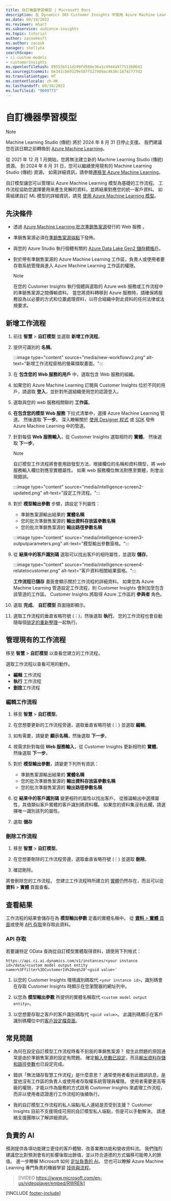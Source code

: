 ```yaml
---
title: 自訂機器學習模型 | Microsoft Docs
description: 在 Dynamics 365 Customer Insights 中使用 Azure Machine Learning 的自訂模型。
ms.date: 09/19/2022
ms.reviewer: mhart
ms.subservice: audience-insights
ms.topic: tutorial
author: zacookmsft
ms.author: zacook
manager: shellyha
searchScope:
- ci-custom-models
- customerInsights
ms.openlocfilehash: 89553b511d249fd586e36a1c4944a977513b0643
ms.sourcegitcommit: be341cb69329e507f527409ac4636c18742777d2
ms.translationtype: HT
ms.contentlocale: zh-HK
ms.lasthandoff: 09/30/2022
ms.locfileid: "9609773"
---
```

# <a name="custom-machine-learning-models"></a>自訂機器學習模型

> [!NOTE]
> Machine Learning Studio (傳統) 將於 2024 年 8 月 31 日停止支援。 我們建議您在該日期之前轉換到 [Azure Machine Learning](/azure/machine-learning/overview-what-is-azure-machine-learning)。
>
> 從 2021 年 12 月 1 月開始，您將無法建立新的 Machine Learning Studio (傳統) 資源。 到 2024 年 8 月 31 日，您可以繼續使用現有的 Machine Learning Studio (傳統) 資源。 如需詳細資訊，請參閱[遷移至 Azure Machine Learning](/azure/machine-learning/migrate-overview)。

自訂模型讓您可以管理以 Azure Machine Learning 模型為基礎的工作流程。 工作流程協助您選擇要用來產生見解的資料，並將結果對應您的統一客戶資料。 如需組建自訂 ML 模型的詳細資訊，請見 [使用 Azure Machine Learning 模型](azure-machine-learning-experiments.md)。

## <a name="prerequisites"></a>先決條件

- 透過 [Azure Machine Learning 批次準銷售案源](/azure/machine-learning/concept-ml-pipelines)發行的 Web 服務 。
- 準銷售案源必須在[準銷售案源端點](/azure/machine-learning/how-to-run-batch-predictions-designer#submit-a-pipeline-run)下發佈。
- 與您的 Azure Studio 執行個體有關的 [Azure Data Lake Gen2 儲存體帳戶](/azure/storage/blobs/data-lake-storage-quickstart-create-account)。
- 對於帶有準銷售案源的 Azure Machine Learning 工作區，負責人或使用者要存取系統管理員進入 Azure Machine Learning 工作區的權限。

  > [!NOTE]
  > 在您的 Customer Insights 執行個體與選取的 Azure web 服務或工作流程中的準銷售案源之間傳輸資料。 當您將資料轉移到 Azure 服務時，請確保將服務設為以必要的方式和位置處理資料，以符合組織中對此資料的任何法律或法規要求。

## <a name="add-a-new-workflow"></a>新增工作流程

1. 前往 **智慧** > **自訂模型** 並選取 **新增工作流程**。

1. 提供可識別的 **名稱**。

   :::image type="content" source="media/new-workflowv2.png" alt-text="新增工作流程窗格的螢幕擷取畫面。":::

1. 在 **包含您的 Web 服務的用戶** 中，選取包含 Web 服務的組織。

1. 如果您的 Azure Machine Learning 訂閱與 Customer Insights 位於不同的用戶，請選取 **登入**，並針對所選組織使用您的認證登入。

1. 選取與您的 web 服務相關聯的 **工作區**。

1. **在包含您的模型 Web 服務** 下拉式清單中，選擇 Azure Machine Learning 管道。 然後選取 **下一步**。
   深入瞭解關於 [使用 Designer 程式](/azure/machine-learning/concept-ml-pipelines#building-pipelines-with-the-designer) 或 [SDK](/azure/machine-learning/concept-ml-pipelines#building-pipelines-with-the-python-sdk) 發佈 Azure Machine Learning 中的管道。

1. 針對每個 **Web 服務輸入**，從 Customer Insights 選取相符的 **實體**。 然後選取 **下一步**。
   > [!NOTE]
   > 自訂模型工作流程將會套用啟發型方法，根據欄位的名稱和資料類型，將 web 服務輸入欄位對應至實體屬性。 如果 web 服務欄位無法對應至實體，則會出現錯誤。

   :::image type="content" source="media/intelligence-screen2-updated.png" alt-text="設定工作流程。":::

1. 對於 **模型輸出參數** 步驟，請設定下列屬性：
   - 準銷售案源輸出結果的 **實體名稱**
   - 您的批次準銷售案源的 **輸出資料存放區參數名稱**
   - 您的批次準銷售案源的 **輸出路徑參數名稱**

   :::image type="content" source="media/intelligence-screen3-outputparameters.png" alt-text="模型輸出參數窗格。":::

1. 從 **結果中的客戶識別碼** 選取可以找出客戶的相符屬性，並選取 **儲存**。

   :::image type="content" source="media/intelligence-screen4-relatetocustomer.png" alt-text="客戶資料相關結果窗格。":::

   **工作流程已儲存** 畫面會顯示關於工作流程的詳細資料。 如果您為 Azure Machine Learning 管道設定工作流程，則 Customer Insights 會附加至包含該管道的工作區。 Customer Insights 將取得 Azure 工作區的 **參與者** 角色。

1. 選取 **完成**。 **自訂模型** 頁面隨即顯示。

1. 選取工作流程的垂直省略符號 (&vellip;)，然後選取 **執行**。 您的工作流程也會自動隨每個[排定的重新整理](schedule-refresh.md)一起執行。

## <a name="manage-an-existing-workflow"></a>管理現有的工作流程

移至 **智慧** > **自訂模型** 以查看您建立的工作流程。

選取工作流程以查看可用的動作。

- **編輯** 工作流程
- **執行** 工作流程
- [**刪除**](#delete-a-workflow)工作流程

### <a name="edit-a-workflow"></a>編輯工作流程

1. 移至 **智慧** > **自訂模型**。

1. 在您想要更新的工作流程旁邊，選取垂直省略符號 (&vellip;) 並選取 **編輯**。

1. 如有需要，請變更 **顯示名稱**，然後選取 **下一步**。

1. 視需求針對每個 **Web 服務輸入**，從 Customer Insights 更新相符的 **實體**。 然後選取 **下一步**。

1. 對於 **模型輸出參數**，請變更下列所有資訊：
   - 準銷售案源輸出結果的 **實體名稱**
   - 您的批次準銷售案源的 **輸出資料存放區參數名稱**
   - 您的批次準銷售案源的 **輸出路徑參數名稱**

1. 從 **結果中的客戶識別碼** 變更相符的屬性以找出客戶。 從推論輸出中選擇屬性，其值類似客戶實體的客戶識別碼資料欄。 如果您的資料集沒有此欄，請選擇唯一識別該列的屬性。

1. 選取 **儲存**

### <a name="delete-a-workflow"></a>刪除工作流程

1. 移至 **智慧** > **自訂模型**。

1. 在您想要刪除的工作流程旁邊，選取垂直省略符號 (&vellip;) 並選取 **刪除**。

1. 確認刪除。

將會刪除您的工作流程。 您建立工作流程時所建立的 [實體](entities.md)仍然存在，而且可以從 **資料** > **實體** 頁面查看。

## <a name="view-the-results"></a>查看結果

工作流程的結果會儲存在為 **模型輸出參數** 定義的實體名稱中。 從 [**資料** > **實體** 頁面](entities.md)或使用 [API 存取](apis.md)來存取此資料。

### <a name="api-access"></a>API 存取

若要讓特定 OData 查詢從自訂模型實體取得資料，請使用下列格式：

`https://api.ci.ai.dynamics.com/v1/instances/<your instance id>/data/<custom model output entity name>%3Ffilter%3DCustomerId%20eq%20'<guid value>'`

1. 以您的 Customer Insights 環境識別碼取代 `<your instance id>`，識別碼會在存取 Customer Insights 時顯示在您瀏覽器的網址列中。

1. 以您為 **模型輸出參數** 所提供的實體名稱取代 `<custom model output entity>`。

1. 以您想要存取之客戶的客戶識別碼取代 `<guid value>`。 此識別碼顯示在客戶識別碼欄位中的[客戶設定檔頁面](customer-profiles.md)。

## <a name="frequently-asked-questions"></a>常見問題

- 為何在設定自訂模型工作流程時看不到我的準銷售案源？
  發生此問題的原因通常是由於準銷售案源的設定有問題。 確定[輸入參數已設定](azure-machine-learning-experiments.md#dataset-configuration)，而且[輸出資料存儲和路徑參數](azure-machine-learning-experiments.md#import-pipeline-data-into-customer-insights)也已設定完成。

- 錯誤「無法儲存智慧工作流程」是什麼意思？ 
  通常使用者看到此錯誤訊息，是當他沒有工作區的負責人或使用者存取權系統管理員權限。 使用者需要更高等級的權限，才能以作為服務的方式啟用 Customer Insights 來處理工作流程，而非以使用者認證進行工作流程的後續執行。

- 我的自訂模型工作流程的私人端點/私人連結是否受到支援？
  Customer Insights 目前不支援現成可用的自訂模型私人端點，但是可以手動解決。 請連絡支援團隊以了解詳細資訊。

## <a name="responsible-ai"></a>負責的 AI

預測提供各項功能建立更佳的客戶體驗、改善業務功能和營收資料流。 我們強烈建議您比對預測會有的影響後取出餘值，並以符合道德的方式偏移可能帶入的餘值。 進一步瞭解 Microsoft 如何 [定址負責的 AI](https://www.microsoft.com/ai/responsible-ai?activetab=pivot1%3aprimaryr6)。 您也可以瞭解 Azure Machine Learning 專門負責的機器學習 [技術與流程](/azure/machine-learning/concept-responsible-ml)。

> [!VIDEO https://www.microsoft.com/en-us/videoplayer/embed/RWRElk]

[!INCLUDE [footer-include](includes/footer-banner.md)]
